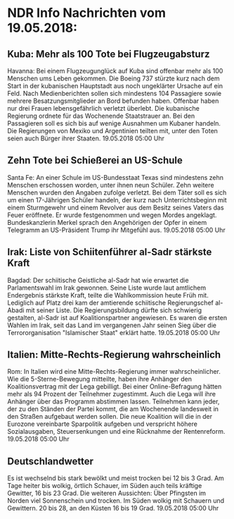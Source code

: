 # NDR Info Nachrichten vom 19.05.2018:


## Kuba: Mehr als 100 Tote bei Flugzeugabsturz
Havanna: Bei einem Flugzeugunglück auf Kuba sind offenbar mehr als 100 Menschen ums Leben gekommen. Die Boeing 737 stürzte kurz nach dem Start in der kubanischen Hauptstadt aus noch ungeklärter Ursache auf ein Feld. Nach Medienberichten sollen sich mindestens 104 Passagiere sowie mehrere Besatzungsmitglieder an Bord befunden haben. Offenbar haben nur drei Frauen lebensgefährlich verletzt überlebt. Die kubanische Regierung ordnete für das Wochenende Staatstrauer an. Bei den Passagieren soll es sich bis auf wenige Ausnahmen um Kubaner handeln. Die Regierungen von Mexiko und Argentinien teilten mit, unter den Toten seien auch Bürger ihrer Staaten. 19.05.2018 05:00 Uhr 

## Zehn Tote bei Schießerei an US-Schule
Santa Fe: An einer Schule im US-Bundesstaat Texas sind mindestens zehn Menschen erschossen worden, unter ihnen neun Schüler. Zehn weitere Menschen wurden den Angaben zufolge verletzt. Bei dem Täter soll es sich um einen 17-Jährigen Schüler handeln, der kurz nach Unterrichtsbeginn mit einem Sturmgewehr und einem Revolver aus dem Besitz seines Vaters das Feuer eröffnete. Er wurde festgenommen und wegen Mordes angeklagt. Bundeskanzlerin Merkel sprach den Angehörigen der Opfer in einem Telegramm an US-Präsident Trump ihr Mitgefühl aus. 19.05.2018 05:00 Uhr 

## Irak: Liste von Schiitenführer al-Sadr stärkste Kraft
Bagdad: Der schiitische Geistliche al-Sadr hat wie erwartet die Parlamentswahl im Irak gewonnen. Seine Liste wurde laut amtlichem Endergebnis stärkste Kraft, teilte die Wahlkommission heute Früh mit. Lediglich auf Platz drei kam der amtierende schiitische Regierungschef al-Abadi mit seiner Liste. Die Regierungsbildung dürfte sich schwierig gestalten, al-Sadr ist auf Koalitionspartner angewiesen. Es waren die ersten Wahlen im Irak, seit das Land im vergangenen Jahr seinen Sieg über die Terrororganisation "Islamischer Staat" erklärt hatte. 19.05.2018 05:00 Uhr 

## Italien: Mitte-Rechts-Regierung wahrscheinlich
Rom: In Italien wird eine Mitte-Rechts-Regierung immer wahrscheinlicher. Wie die 5-Sterne-Bewegung mitteilte, haben ihre Anhänger den Koalitionsvertrag mit der Lega gebilligt. Bei einer Online-Befragung hätten mehr als 94 Prozent der Teilnehmer zugestimmt. Auch die Lega will ihre Anhänger über das Programm abstimmen lassen. Teilnehmen kann jeder, der zu den Ständen der Partei kommt, die am Wochenende landesweit in den Straßen aufgebaut werden sollen. Die neue Koalition will die in der Eurozone vereinbarte Sparpolitik aufgeben und verspricht höhere Sozialausgaben, Steuersenkungen und eine Rücknahme der Rentenreform. 19.05.2018 05:00 Uhr 

## Deutschlandwetter
Es ist wechselnd bis stark bewölkt und meist trocken bei 12 bis 3 Grad. Am Tage heiter bis wolkig, örtlich Schauer, im Süden auch teils kräftige Gewitter, 16 bis 23 Grad. Die weiteren Aussichten: Über Pfingsten im Norden viel Sonnenschein und trocken. Im Süden wolkig mit Schauern und Gewittern. 20 bis 28, an den Küsten 16 bis 19 Grad. 19.05.2018 05:00 Uhr 
